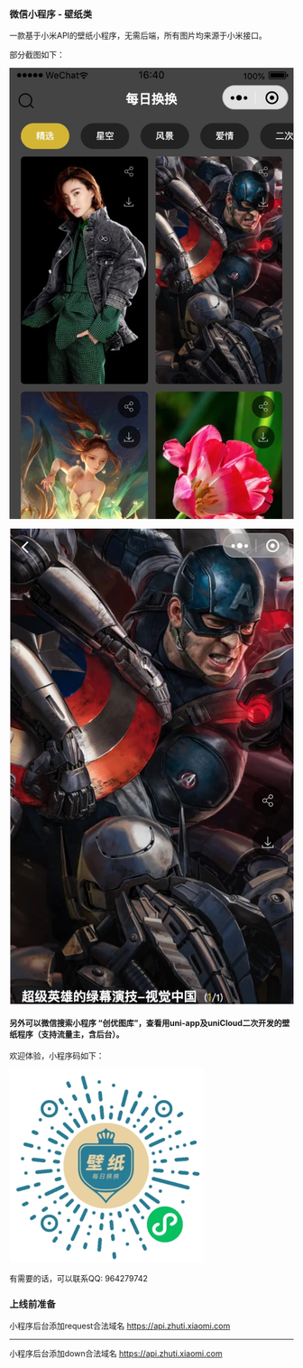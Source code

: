 ### 微信小程序 - 壁纸类

一款基于小米API的壁纸小程序，无需后端，所有图片均来源于小米接口。

部分截图如下：

![page-1](https://github.com/hehaibao/bizhi-weapp/blob/main/images/screenshot/1.jpg)

![page-2](https://github.com/hehaibao/bizhi-weapp/blob/main/images/screenshot/2.jpg)


#### 另外可以微信搜索小程序 “创优图库”，查看用uni-app及uniCloud二次开发的壁纸程序（支持流量主，含后台）。

欢迎体验，小程序码如下：

![创优图库小程序](https://github.com/hehaibao/bizhi-weapp/blob/main/images/screenshot/qr.jpg)

有需要的话，可以联系QQ: 964279742


### 上线前准备

小程序后台添加request合法域名
https://api.zhuti.xiaomi.com

**********************************************

小程序后台添加down合法域名
https://api.zhuti.xiaomi.com
